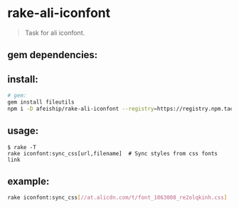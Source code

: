 # rake-ali-iconfont
> Task for ali iconfont.

## gem dependencies:

## install:
```bash
# gem:
gem install fileutils
npm i -D afeiship/rake-ali-iconfont --registry=https://registry.npm.taobao.org
```

## usage:
~~~
$ rake -T
rake iconfont:sync_css[url,filename]  # Sync styles from css fonts link
~~~

## example:
```bash
rake iconfont:sync_css[//at.alicdn.com/t/font_1063008_re2olqkinh.css]
```
